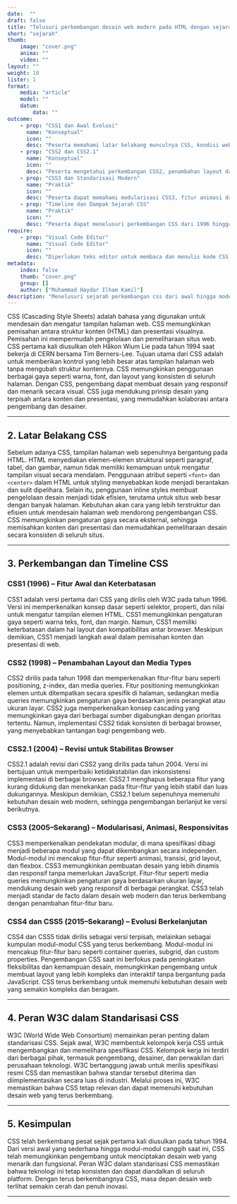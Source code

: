 ```yaml
---
date:  ""
draft: false
title: "Telusuri perkembangan desain web modern pada HTML dengan sejarah CSS"
short: "sejarah"
thumb:
    image: "cover.png"
    anima: ""
    video: ""
layout: ""
weight: 10
lister: 1
format:
    media: "article"
    model: ""
    datum:
        data: ""
outcome:
    - prop: "CSS1 dan Awal Evolusi"
      name: "Konseptual"
      icon: ""
      desc: "Peserta memahami latar belakang munculnya CSS, kondisi web sebelum CSS, serta fitur dan keterbatasan CSS1 pada tahun 1996."
    - prop: "CSS2 dan CSS2.1"
      name: "Konseptual"
      icon: ""
      desc: "Peserta mengetahui perkembangan CSS2, penambahan layout dan media types, serta revisi CSS2.1 untuk stabilitas browser pada tahun 1998–2004."
    - prop: "CSS3 dan Standarisasi Modern"
      name: "Praktik"
      icon: ""
      desc: "Peserta dapat memahami modularisasi CSS3, fitur animasi dan responsivitas, serta peran W3C dalam standarisasi CSS modern."
    - prop: "Timeline dan Dampak Sejarah CSS"
      name: "Praktik"
      icon: ""
      desc: "Peserta dapat menelusuri perkembangan CSS dari 1996 hingga sekarang dan memahami dampak setiap versi terhadap desain web modern."
require:
    - prop: "Visual Code Editor"
      name: "Visual Code Editor"
      icon: ""
      desc: "Diperlukan teks editor untuk membaca dan menulis kode CSS, misalnya Visual Studio Code atau editor sejenis."
metadata:
    index: false
    thumb: "cover.png"
    group: []
    author: ["Muhammad Haydar Ilham Kamil"]
description: "Menelusuri sejarah perkembangan css dari awal hingga modern."
---
```



CSS (Cascading Style Sheets) adalah bahasa yang digunakan untuk mendesain dan mengatur tampilan halaman web. CSS memungkinkan pemisahan antara struktur konten (HTML) dan presentasi visualnya. Pemisahan ini mempermudah pengelolaan dan pemeliharaan situs web. CSS pertama kali diusulkan oleh Håkon Wium Lie pada tahun 1994 saat bekerja di CERN bersama Tim Berners-Lee. Tujuan utama dari CSS adalah untuk memberikan kontrol yang lebih besar atas tampilan halaman web tanpa mengubah struktur kontennya. CSS memungkinkan penggunaan berbagai gaya seperti warna, font, dan layout yang konsisten di seluruh halaman. Dengan CSS, pengembang dapat membuat desain yang responsif dan menarik secara visual. CSS juga mendukung prinsip desain yang terpisah antara konten dan presentasi, yang memudahkan kolaborasi antara pengembang dan desainer. 

---

## 2. Latar Belakang CSS

Sebelum adanya CSS, tampilan halaman web sepenuhnya bergantung pada HTML. HTML menyediakan elemen-elemen struktural seperti paragraf, tabel, dan gambar, namun tidak memiliki kemampuan untuk mengatur tampilan visual secara mendalam. Penggunaan atribut seperti `<font>` dan `<center>` dalam HTML untuk styling menyebabkan kode menjadi berantakan dan sulit dipelihara. Selain itu, penggunaan inline styles membuat pengelolaan desain menjadi tidak efisien, terutama untuk situs web besar dengan banyak halaman. Kebutuhan akan cara yang lebih terstruktur dan efisien untuk mendesain halaman web mendorong pengembangan CSS. CSS memungkinkan pengaturan gaya secara eksternal, sehingga memisahkan konten dari presentasi dan memudahkan pemeliharaan desain secara konsisten di seluruh situs.

---

## 3. Perkembangan dan Timeline CSS

### CSS1 (1996) – Fitur Awal dan Keterbatasan

CSS1 adalah versi pertama dari CSS yang dirilis oleh W3C pada tahun 1996. Versi ini memperkenalkan konsep dasar seperti selektor, properti, dan nilai untuk mengatur tampilan elemen HTML. CSS1 memungkinkan pengaturan gaya seperti warna teks, font, dan margin. Namun, CSS1 memiliki keterbatasan dalam hal layout dan kompatibilitas antar browser. Meskipun demikian, CSS1 menjadi langkah awal dalam pemisahan konten dan presentasi di web.

### CSS2 (1998) – Penambahan Layout dan Media Types

CSS2 dirilis pada tahun 1998 dan memperkenalkan fitur-fitur baru seperti positioning, z-index, dan media queries. Fitur positioning memungkinkan elemen untuk ditempatkan secara spesifik di halaman, sedangkan media queries memungkinkan pengaturan gaya berdasarkan jenis perangkat atau ukuran layar. CSS2 juga memperkenalkan konsep cascading yang memungkinkan gaya dari berbagai sumber digabungkan dengan prioritas tertentu. Namun, implementasi CSS2 tidak konsisten di berbagai browser, yang menyebabkan tantangan bagi pengembang web. 

### CSS2.1 (2004) – Revisi untuk Stabilitas Browser

CSS2.1 adalah revisi dari CSS2 yang dirilis pada tahun 2004. Versi ini bertujuan untuk memperbaiki ketidakstabilan dan inkonsistensi implementasi di berbagai browser. CSS2.1 menghapus beberapa fitur yang kurang didukung dan menekankan pada fitur-fitur yang lebih stabil dan luas dukungannya. Meskipun demikian, CSS2.1 belum sepenuhnya memenuhi kebutuhan desain web modern, sehingga pengembangan berlanjut ke versi berikutnya. 

### CSS3 (2005–Sekarang) – Modularisasi, Animasi, Responsivitas

CSS3 memperkenalkan pendekatan modular, di mana spesifikasi dibagi menjadi beberapa modul yang dapat dikembangkan secara independen. Modul-modul ini mencakup fitur-fitur seperti animasi, transisi, grid layout, dan flexbox. CSS3 memungkinkan pembuatan desain yang lebih dinamis dan responsif tanpa memerlukan JavaScript. Fitur-fitur seperti media queries memungkinkan pengaturan gaya berdasarkan ukuran layar, mendukung desain web yang responsif di berbagai perangkat. CSS3 telah menjadi standar de facto dalam desain web modern dan terus berkembang dengan penambahan fitur-fitur baru.

### CSS4 dan CSS5 (2015–Sekarang) – Evolusi Berkelanjutan

CSS4 dan CSS5 tidak dirilis sebagai versi terpisah, melainkan sebagai kumpulan modul-modul CSS yang terus berkembang. Modul-modul ini mencakup fitur-fitur baru seperti container queries, subgrid, dan custom properties. Pengembangan CSS saat ini berfokus pada peningkatan fleksibilitas dan kemampuan desain, memungkinkan pengembang untuk membuat layout yang lebih kompleks dan interaktif tanpa bergantung pada JavaScript. CSS terus berkembang untuk memenuhi kebutuhan desain web yang semakin kompleks dan beragam.

---

## 4. Peran W3C dalam Standarisasi CSS

W3C (World Wide Web Consortium) memainkan peran penting dalam standarisasi CSS. Sejak awal, W3C membentuk kelompok kerja CSS untuk mengembangkan dan memelihara spesifikasi CSS. Kelompok kerja ini terdiri dari berbagai pihak, termasuk pengembang, desainer, dan perwakilan dari perusahaan teknologi. W3C bertanggung jawab untuk merilis spesifikasi resmi CSS dan memastikan bahwa standar tersebut diterima dan diimplementasikan secara luas di industri. Melalui proses ini, W3C memastikan bahwa CSS tetap relevan dan dapat memenuhi kebutuhan desain web yang terus berkembang.

---

## 5. Kesimpulan

CSS telah berkembang pesat sejak pertama kali diusulkan pada tahun 1994. Dari versi awal yang sederhana hingga modul-modul canggih saat ini, CSS telah memungkinkan pengembang untuk menciptakan desain web yang menarik dan fungsional. Peran W3C dalam standarisasi CSS memastikan bahwa teknologi ini tetap konsisten dan dapat diandalkan di seluruh platform. Dengan terus berkembangnya CSS, masa depan desain web terlihat semakin cerah dan penuh inovasi.

---